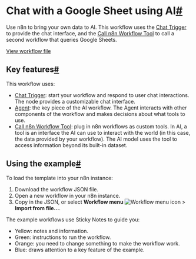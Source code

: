 [](https://github.com/n8n-io/n8n-docs/edit/main/docs/advanced-ai/examples/data-google-sheets.md "Edit this page")

# Chat with a Google Sheet using AI[#](#chat-with-a-google-sheet-using-ai "Permanent link")

Use n8n to bring your own data to AI. This workflow uses the [Chat Trigger](../../../integrations/builtin/core-nodes/n8n-nodes-langchain.chattrigger/) to provide the chat interface, and the [Call n8n Workflow Tool](../../../integrations/builtin/cluster-nodes/sub-nodes/n8n-nodes-langchain.toolworkflow/) to call a second workflow that queries Google Sheets.

[View workflow file](/_workflows/advanced-ai/examples/chat_with_google_sheets_docs_version.json)

## Key features[#](#key-features "Permanent link")

This workflow uses:

*   [Chat Trigger](../../../integrations/builtin/core-nodes/n8n-nodes-langchain.chattrigger/): start your workflow and respond to user chat interactions. The node provides a customizable chat interface.
*   [Agent](../../../integrations/builtin/cluster-nodes/root-nodes/n8n-nodes-langchain.agent/): the key piece of the AI workflow. The Agent interacts with other components of the workflow and makes decisions about what tools to use.
*   [Call n8n Workflow Tool](../../../integrations/builtin/cluster-nodes/sub-nodes/n8n-nodes-langchain.toolworkflow/): plug in n8n workflows as custom tools. In AI, a tool is an interface the AI can use to interact with the world (in this case, the data provided by your workflow). The AI model uses the tool to access information beyond its built-in dataset.

## Using the example[#](#using-the-example "Permanent link")

To load the template into your n8n instance:

1.  Download the workflow JSON file.
2.  Open a new workflow in your n8n instance.
3.  Copy in the JSON, or select **Workflow menu** ![Workflow menu icon](../../../_images/common-icons/three-dots-horizontal.png) > **Import from file...**.

The example workflows use Sticky Notes to guide you:

*   Yellow: notes and information.
*   Green: instructions to run the workflow.
*   Orange: you need to change something to make the workflow work.
*   Blue: draws attention to a key feature of the example.